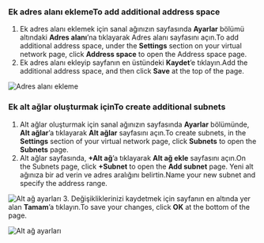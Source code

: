 ### <a name="to-add-additional-address-space"></a><span data-ttu-id="a3a08-101">Ek adres alanı ekleme</span><span class="sxs-lookup"><span data-stu-id="a3a08-101">To add additional address space</span></span>

1. <span data-ttu-id="a3a08-102">Ek adres alanı eklemek için sanal ağınızın sayfasında **Ayarlar** bölümü altındaki **Adres alanı**’na tıklayarak Adres alanı sayfasını açın.</span><span class="sxs-lookup"><span data-stu-id="a3a08-102">To add additional address space, under the **Settings** section on your virtual network page, click **Address space** to open the Address space page.</span></span>
2. <span data-ttu-id="a3a08-103">Ek adres alanı ekleyip sayfanın en üstündeki **Kaydet**’e tıklayın.</span><span class="sxs-lookup"><span data-stu-id="a3a08-103">Add the additional address space, and then click **Save** at the top of the page.</span></span>

  ![Adres alanı ekleme](./media/vpn-gateway-additional-address-space-include/address_space.png)

### <a name="to-create-additional-subnets"></a><span data-ttu-id="a3a08-105">Ek alt ağlar oluşturmak için</span><span class="sxs-lookup"><span data-stu-id="a3a08-105">To create additional subnets</span></span>

1. <span data-ttu-id="a3a08-106">Alt ağlar oluşturmak için sanal ağınızın sayfasında **Ayarlar** bölümünde, **Alt ağlar**’a tıklayarak **Alt ağlar** sayfasını açın.</span><span class="sxs-lookup"><span data-stu-id="a3a08-106">To create subnets, in the **Settings** section of your virtual network page, click **Subnets** to open the **Subnets** page.</span></span> 
2. <span data-ttu-id="a3a08-107">Alt ağlar sayfasında, **+Alt ağ**’a tıklayarak **Alt ağ ekle** sayfasını açın.</span><span class="sxs-lookup"><span data-stu-id="a3a08-107">On the Subnets page, click **+Subnet** to open the **Add subnet** page.</span></span> <span data-ttu-id="a3a08-108">Yeni alt ağınıza bir ad verin ve adres aralığını belirtin.</span><span class="sxs-lookup"><span data-stu-id="a3a08-108">Name your new subnet and specify the address range.</span></span>

  ![Alt ağ ayarları](./media/vpn-gateway-additional-address-space-include/add_subnet.png)
3. <span data-ttu-id="a3a08-110">Değişikliklerinizi kaydetmek için sayfanın en altında yer alan **Tamam**’a tıklayın.</span><span class="sxs-lookup"><span data-stu-id="a3a08-110">To save your changes, click **OK** at the bottom of the page.</span></span>

  ![Alt ağ ayarları](./media/vpn-gateway-additional-address-space-include/ok.png)